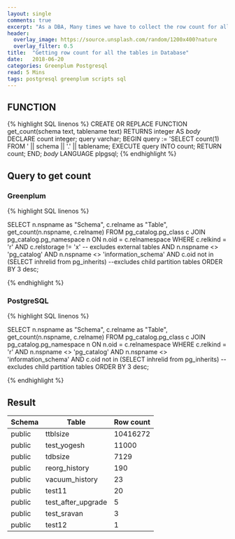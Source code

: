 ```yaml
---
layout: single
comments: true
excerpt: "As a DBA, Many times we have to collect the row count for all the tables in database. Below are the two steps that can fulfill the requirement of getting the row count of all tables."
header:
  overlay_image: https://source.unsplash.com/random/1200x400?nature
  overlay_filter: 0.5
title:  "Getting row count for all the tables in Database"
date:   2018-06-20
categories: Greenplum Postgresql
read: 5 Mins
tags: postgresql greenplum scripts sql
---
```




## FUNCTION
{% highlight SQL linenos %}
CREATE OR REPLACE FUNCTION 
get_count(schema text, tablename text) RETURNS integer
AS
$body$
DECLARE
  count integer;
  query varchar;
BEGIN
  query := 'SELECT count(1) FROM ' || schema || '.' || tablename;
  EXECUTE query INTO count;
  RETURN count;
END;
$body$
LANGUAGE plpgsql;
{% endhighlight %}

## Query to get count

### Greenplum
{% highlight SQL linenos %}

SELECT
     n.nspname as "Schema",
     c.relname as "Table",
     get_count(n.nspname, c.relname)
FROM pg_catalog.pg_class c
     JOIN pg_catalog.pg_namespace n ON n.oid = c.relnamespace
WHERE c.relkind = 'r'
AND c.relstorage != 'x'  -- excludes external tables
AND n.nspname <> 'pg_catalog' 
AND n.nspname <> 'information_schema'
AND c.oid not in (SELECT inhrelid from pg_inherits)  --excludes child partition tables
ORDER BY 3 desc;

{% endhighlight %}

### PostgreSQL

{% highlight SQL linenos %}

SELECT
     n.nspname as "Schema",
     c.relname as "Table",
     get_count(n.nspname, c.relname)
FROM pg_catalog.pg_class c
     JOIN pg_catalog.pg_namespace n ON n.oid = c.relnamespace
WHERE c.relkind = 'r'
AND n.nspname <> 'pg_catalog' 
AND n.nspname <> 'information_schema'
AND c.oid not in (SELECT inhrelid from pg_inherits)  --excludes child partition tables
ORDER BY 3 desc;

{% endhighlight %}

## Result

Schema |               Table               | Row count
-------|-----------------------------------|-----------
public | ttblsize                          |   10416272
public | test_yogesh                       |      11000
public | tdbsize                           |       7129
public | reorg_history                     |        190
public | vacuum_history                    |         23
public | test11                            |         20
public | test_after_upgrade                |          5
public | test_sravan                       |          3
public | test12                            |          1
